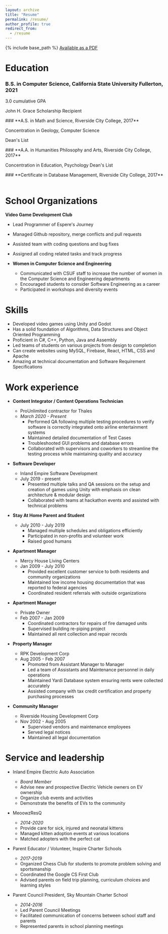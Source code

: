 ```yaml
---
layout: archive
title: "Resume"
permalink: /resume/
author_profile: true
redirect_from:
  - /resume
---
```


{% include base_path %}
[Available as a PDF](http://jennithe.dev/files/JenniFeltonResume.pdf)
<br>

# Education

### **B.S. in Computer Science, California State University Fullerton, 2021**
  <p>3.0 cumulative GPA</p>  
  <p>John H. Grace Scholarship Recipient </p> 
### **A.S. in Math and Science, Riverside City College, 2017**
  <p>Concentration in Geology, Computer Science</p>
  <p>Dean's List</p>
### **A.A. in Humanities Philosophy and Arts, Riverside City College, 2017**
  <p>Concentration in Education, Psychology  
  Dean's List </p>  
### **Certificate in Database Management, Riverside City College, 2017**
<br><br>

# School Organizations

**Video Game Development Club**
- Lead Programmer of Espere's Journey
- Managed Github repository, merge conflicts and pull requests
- Assisted team with coding questions and bug fixes
- Assigned all coding related tasks and track progress

- **Women in Computer Science and Engineering**
  - Communicated with CSUF staff to increase the number of women in the Computer Science and Engineering departments
  - Encouraged students to consider Software Engineering as a career
  - Participated in workshops and diversity events


# Skills

- Developed video games using Unity and Godot
- Has a solid foundation of Algorithms, Data Structures and Object Oriented Programming
- Proficient in C#, C++, Python, Java and Assembly
- Led teams of students on various projects from design to completion
- Can create websites using MySQL, Firebase, React, HTML, CSS and Apache
- Amazing at technical documentation and Software Requirement Specifications

# Work experience

- **Content Integrator / Content Operations Technician**
  - ProUnlimited contractor for Thales
  - _March 2020 - Present_
    - Performed QA following multiple testing procedures to verify software is correctly integrated onto airline entertainment systems
    - Maintained detailed documentation of Test Cases
    - Troubleshooted GUI problems and database errors
    - Collaborated with supervisors and coworkers to streamline the testing process while maintaining quality and accuracy

- **Software Developer**
  - Inland Empire Software Development
  - July 2019 - present
    - Presented multiple talks and QA sessions on the setup and creation of games using Unity with emphasis on clean architecture & modular design
    - Collaborated with teams at hackathon events and assisted with technical problems

- **Stay At Home Parent and Student**
  - July 2010 - July 2019
    - Managed multiple schedules and obligations efficiently
    - Participated in non-profits and volunteer work
    - Raised good humans

- **Apartment Manager**
  - Mercy House Living Centers
  - Jan 2009 - July 2010
    - Provided excellent customer service to both residents and community organizations
    - Maintained low income housing documentation that was reported to federal agencies
    - Coordinated resident referrals with outside organizations

- **Apartment Manager**
  - Private Owner
  - Feb 2007 - Jan 2009
    - Coordinated contractors for repairs of fire damaged units
    - Supervised building re-piping project
    - Maintained all rent collection and repair records

- **Property Manager**
  - RPK Development Corp
  - Aug 2005 - Feb 2007
    - Promoted from Assistant Manager to Manager
    - Led a team of Assistants and Maintenance personnel in daily operations
    - Maintained Yardi Database system ensuring rents were collected accurately
    - Assisted company with tax credit certification and property purchasing processes

- **Community Manager**
  - Riverside Housing Development Corp
  - Nov 2002 - Aug 2005
    - Supervised vendors and maintenance employees
    - Served legal notices
    - Maintained all legal documentation


# Service and leadership

- Inland Empire Electric Auto Association
  - _Board Member_
  - Advise new and prospective Electric Vehicle owners on EV ownership
  - Organize club events and activities
  - Demonstrate the benefits of EVs to the community

- MeoowzResQ
  - _2014-2020_
  - Provide care for sick, injured and neonatal kittens
  - Managed kitten adoption events at various locations
  - Matched adopters with the perfect cat

- Parent Educator / Volunteer, Inspire Charter Schools
  - _2017-2019_
  - Organized Chess Club for students to promote problem solving and sportsmanship
  - Coordinated the Google CS First Club
  - Advised parents on field trip planning, curriculum choices and learning styles

- Parent Council President, Sky Mountain Charter School
  - _2014-2016_
  - Led Parent Council Meetings
  - Facilitated communication of concerns between school staff and parents
  - Represented parents in school planning meetings

<!-- # Publications

  <ul>{% for post in site.publications %}
    {% include archive-single-cv.html %}
  {% endfor %}</ul>

Talks
======
  <ul>{% for post in site.talks %}
    {% include archive-single-talk-cv.html %}
  {% endfor %}</ul>

Teaching
======
  <ul>{% for post in site.teaching %}
    {% include archive-single-cv.html %}
  {% endfor %}</ul>
   -->

